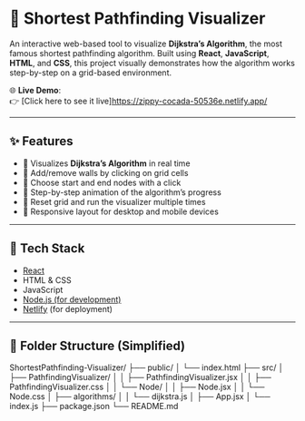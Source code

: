 # 🚀 Shortest Pathfinding Visualizer

An interactive web-based tool to visualize **Dijkstra’s Algorithm**, the most famous shortest pathfinding algorithm. Built using **React**, **JavaScript**, **HTML**, and **CSS**, this project visually demonstrates how the algorithm works step-by-step on a grid-based environment.

🌐 **Live Demo**:  
👉 [Click here to see it live]https://zippy-cocada-50536e.netlify.app/



---

## ✨ Features

- 🧠 Visualizes **Dijkstra’s Algorithm** in real time
- 🧱 Add/remove walls by clicking on grid cells
- 🏁 Choose start and end nodes with a click
- 🎥 Step-by-step animation of the algorithm’s progress
- 🔁 Reset grid and run the visualizer multiple times
- 📱 Responsive layout for desktop and mobile devices

---

## 🔧 Tech Stack

- [React](https://reactjs.org/)
- HTML & CSS
- JavaScript
- [Node.js (for development)](https://nodejs.org/)
- [Netlify](https://www.netlify.com/) (for deployment)
  
---

## 📁 Folder Structure (Simplified)
ShortestPathfinding-Visualizer/
├── public/
│   └── index.html
├── src/
│   ├── PathfindingVisualizer/
│   │   ├── PathfindingVisualizer.jsx
│   │   ├── PathfindingVisualizer.css
│   │   └── Node/
│   │       ├── Node.jsx
│   │       └── Node.css
│   ├── algorithms/
│   │   └── dijkstra.js
│   ├── App.jsx
│   └── index.js
├── package.json
└── README.md
